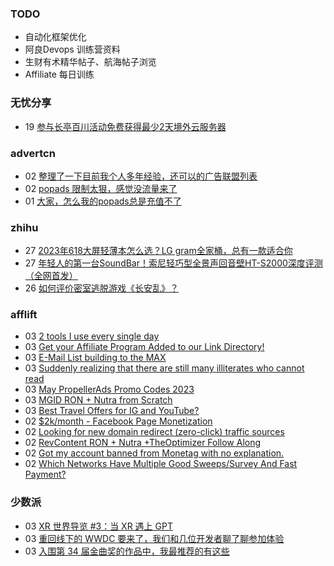 ### TODO
-  自动化框架优化
-  阿良Devops 训练营资料
-  生财有术精华帖子、航海帖子浏览
-  Affiliate 每日训练

### 无忧分享
<!-- ruyo:START -->
-  19 [参与长亭百川活动免费获得最少2天境外云服务器](https://51.ruyo.net/18392.html)<!-- ruyo:END -->

### advertcn
<!-- advertcn:START -->
-  02 [整理了一下目前我个人多年经验，还可以的广告联盟列表](https://www.advertcn.com/forum.php?mod=viewthread&tid=110687)
-  02 [popads 限制太狠，感觉没流量来了](https://www.advertcn.com/forum.php?mod=viewthread&tid=110684)
-  01 [大家，怎么我的popads总是充值不了](https://www.advertcn.com/forum.php?mod=viewthread&tid=110676)<!-- advertcn:END -->

### zhihu
<!-- zhihu:START -->
-  27 [2023年618大屏轻薄本怎么选？LG gram全家桶，总有一款适合你](http://zhuanlan.zhihu.com/p/632641888?utm_campaign=rss&utm_medium=rss&utm_source=rss&utm_content=title)
-  27 [年轻人的第一台SoundBar！索尼轻巧型全景声回音壁HT-S2000深度评测（全网首发）](http://zhuanlan.zhihu.com/p/630990296?utm_campaign=rss&utm_medium=rss&utm_source=rss&utm_content=title)
-  26 [如何评价密室逃脱游戏《长安乱》？](http://www.zhihu.com/question/563950552/answer/3045961312?utm_campaign=rss&utm_medium=rss&utm_source=rss&utm_content=title)<!-- zhihu:END -->

### afflift
<!-- afflift:START -->
-  03 [2 tools I use every single day](https://afflift.com/f/threads/2-tools-i-use-every-single-day.11060/?utm_source=rss&utm_medium=rss)
-  03 [Get your Affiliate Program Added to our Link Directory!](https://afflift.com/f/threads/get-your-affiliate-program-added-to-our-link-directory.4649/?utm_source=rss&utm_medium=rss)
-  03 [E-Mail List building to the MAX](https://afflift.com/f/threads/e-mail-list-building-to-the-max.11019/?utm_source=rss&utm_medium=rss)
-  03 [Suddenly realizing that there are still many illiterates who cannot read](https://afflift.com/f/threads/suddenly-realizing-that-there-are-still-many-illiterates-who-cannot-read.11061/?utm_source=rss&utm_medium=rss)
-  03 [May PropellerAds Promo Codes 2023](https://afflift.com/f/threads/may-propellerads-promo-codes-2023.10871/?utm_source=rss&utm_medium=rss)
-  03 [MGID RON + Nutra from Scratch](https://afflift.com/f/threads/mgid-ron-nutra-from-scratch.10949/?utm_source=rss&utm_medium=rss)
-  03 [Best Travel Offers for IG and YouTube?](https://afflift.com/f/threads/best-travel-offers-for-ig-and-youtube.11062/?utm_source=rss&utm_medium=rss)
-  02 [$2k/month - Facebook Page Monetization](https://afflift.com/f/threads/2k-month-facebook-page-monetization.10637/?utm_source=rss&utm_medium=rss)
-  02 [Looking for new domain redirect &lpar;zero-click&rpar; traffic sources](https://afflift.com/f/threads/looking-for-new-domain-redirect-zero-click-traffic-sources.10938/?utm_source=rss&utm_medium=rss)
-  02 [RevContent RON + Nutra +TheOptimizer Follow Along](https://afflift.com/f/threads/revcontent-ron-nutra-theoptimizer-follow-along.7210/?utm_source=rss&utm_medium=rss)
-  02 [Got my account banned from Monetag with no explanation.](https://afflift.com/f/threads/got-my-account-banned-from-monetag-with-no-explanation.11023/?utm_source=rss&utm_medium=rss)
-  02 [Which Networks Have Multiple Good Sweeps/Survey And Fast Payment?](https://afflift.com/f/threads/which-networks-have-multiple-good-sweeps-survey-and-fast-payment.11047/?utm_source=rss&utm_medium=rss)<!-- afflift:END -->

### 少数派
<!-- sspai:START -->
-  03 [XR 世界导览 #3：当 XR 遇上 GPT](https://sspai.com/post/80136)
-  03 [重回线下的 WWDC 要来了，我们和几位开发者聊了聊参加体验](https://sspai.com/post/80131)
-  03 [入围第 34 届金曲奖的作品中，我最推荐的有这些](https://sspai.com/post/80138)<!-- sspai:END -->

